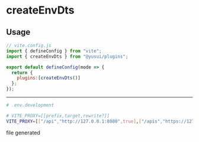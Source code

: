 # createEnvDts

## Usage

```js
// vite.config.js
import { defineConfig } from "vite";
import { createEnvDts } from "@yusui/plugins";

export default defineConfig(mode => {
  return {
    plugins:[createEnvDts()]
  };
});
```

---

```sh
# .env.development

# VITE_PROXY=[[prefix,target,rewrite?]]
VITE_PROXY=[["/api","http://127.0.0.1:8080",true],["/apis","https://127.0.0.1:8081"]]
```

file generated

```ts
```
